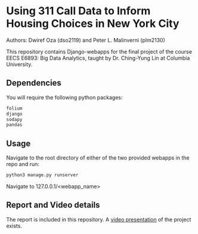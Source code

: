 # Using 311 Call Data to Inform Housing Choices in New York City

Authors: Dwiref Oza (dso2119) and Peter L. Malinverni (plm2130)

This repository contains Django-webapps for the final project of the course EECS E6893: Big Data Analytics, taught by Dr. Ching-Yung Lin at Columbia University. 

## Dependencies

You will require the following python packages:
```bash
folium
django
sodapy
pandas
```

## Usage

Navigate to the root directory of either of the two provided webapps in the repo and run:
```bash
python3 manage.py runserver
```

Navigate to 127.0.0.1/<webapp_name>

## Report and Video details

The report is included in this repository. A [video presentation](https://www.youtube.com/watch?v=iDtddzSW2Mk&t=1s) of the project exists. 



